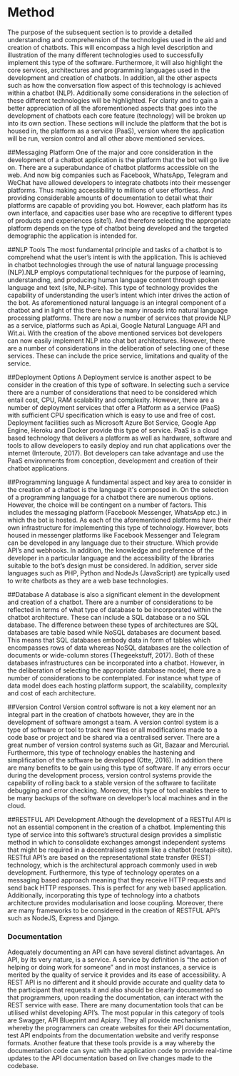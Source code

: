 # Method
The purpose of the subsequent section is to provide a detailed understanding and comprehension of the technologies used in the aid and creation of chatbots. This will encompass a high level description and illustration of the many different technologies used to successfully implement this type of the software. Furthermore, it will also highlight the core services, architectures and programming languages used in the development and creation of chatbots. In addition, all the other aspects such as how the conversation flow aspect of this technology is achieved within a chatbot (NLP). Additionally some considerations in the selection of these different technologies will be highlighted. For clarity and to gain a better appreciation of all the aforementioned aspects that goes into the development of chatbots each core feature (technology) will be broken up into its own section. These sections will include the platform that the bot is housed in, the platform as a service (PaaS), version where the application will be run, version control and all other above mentioned services.

##Messaging Platform
One of the major and core consideration in the development of a chatbot application is the platform that the bot will go live on. There are a superabundance of chatbot platforms accessible on the web. And now big companies such as Facebook, WhatsApp, Telegram and WeChat have allowed developers to integrate chatbots into their messenger platforms. Thus making accessibility to millions of user effortless. And providing considerable amounts of documentation to detail what their platforms are capable of providing you bot.  However, each platform has its own interface, and capacities user base who are receptive to different types of products and experiences (site1). And therefore selecting the appropriate platform depends on the type of chatbot being developed and the targeted demographic the application is intended for. 

##NLP Tools
The most fundamental principle and tasks of a chatbot is to comprehend what the user’s intent is with the application. This is achieved in chatbot technologies through the use of natural language processing (NLP).NLP employs computational techniques for the purpose of learning, understanding, and producing human language content through spoken language and text (site, NLP-site). This type of technology provides the capability of understanding the user’s intent which inter drives the action of the bot. As aforementioned natural language is an integral component of a chatbot and in light of this there has be many inroads into natural language processing platforms. There are now a number of services that provide NLP as a service, platforms such as Api.ai, Google Natural Language API and Wit.ai. With the creation of the above mentioned services bot developers can now easily implement NLP into chat bot architectures. However, there are a number of considerations in the deliberation of selecting one of these services. These can include the price service, limitations and quality of the service.

##Deployment Options
A Deployment service is another aspect to be consider in the creation of this type of software. In selecting such a service there are a number of considerations that need to be considered which entail cost, CPU, RAM scalability and complexity. However, there are a number of deployment services that offer a Platform as a service (PaaS) with sufficient CPU specification which is easy to use and free of cost. Deployment facilities such as Microsoft Azure Bot Service, Google App Engine, Heroku and Docker provide this type of service. PaaS is a cloud based technology that delivers a platform as well as hardware, software and tools to allow developers to easily deploy and run chat applications over the internet (Interoute, 2017). Bot developers can take advantage and use the PaaS environments from conception, development and creation of their chatbot applications.

##Programming language
A fundamental aspect and key area to consider in the creation of a chatbot is the language it's composed in. On the selection of a programming language for a chatbot there are numerous options. However, the choice will be contingent on a number of factors. This includes the messaging platform (Facebook Messenger, WhatsApp etc.) in which the bot is hosted. As each of the aforementioned platforms have their own infrastructure for implementing this type of technology. However, bots housed in messenger platforms like Facebook Messenger and Telegram can be developed in any language due to their structure. Which provide API’s and webhooks. In addition, the knowledge and preference of the developer in a particular language and the accessibility of the libraries suitable to the bot’s design must be considered. In addition, server side languages such as PHP, Python and NodeJs (JavaScript) are typically used to write chatbots as they are a web base technologies.

##Database
A database is also a significant element in the development and creation of a chatbot. There are a number of considerations to be reflected in terms of what type of database to be incorporated within the chatbot architecture. These can include a SQL database or a no SQL database. The difference between these types of architectures are SQL databases are table based while NoSQL databases are document based. This means that SQL databases embody data in form of tables which encompasses rows of data whereas NoSQL databases are the collection of documents or wide-column stores (Thegeekstuff, 2017). Both of these databases infrastructures can be incorporated into a chatbot. However, in the deliberation of selecting the appropriate database model, there are a number of considerations to be contemplated. For instance what type of data model does each hosting platform support, the scalability, complexity and cost of each architecture. 

##Version Control
Version control software is not a key element nor an integral part in the creation of chatbots however, they are in the development of software amongst a team. A version control system is a type of software or tool to track new files or all modifications made to a code base or project and be shared via a centralised server. There are a great number of version control systems such as Git, Bazaar and Mercurial. Furthermore, this type of technology enables the hastening and simplification of the software be developed (Otte, 2016). In addition there are many benefits to be gain using this type of software. If any errors occur during the development process, version control systems provide the capability of rolling back to a stable version of the software to facilitate debugging and error checking. Moreover, this type of tool enables there to be many backups of the software on developer’s local machines and in the cloud.

##RESTFUL API Development
Although the development of a RESTful API is not an essential component in the creation of a chatbot. Implementing this type of service into this software’s structural design provides a simplistic method in which to consolidate exchanges amongst independent systems that might be required in a decentralised system like a chatbot (restapi-site). RESTful API’s are based on the representational state transfer (REST) technology, which is the architectural approach commonly used in web development. Furthermore, this type of technology operates on a messaging based approach meaning that they receive HTTP requests and send back HTTP responses. This is perfect for any web based application. Additionally, incorporating this type of technology into a chatbots architecture provides modularisation and loose coupling. Moreover, there are many frameworks to be considered in the creation of RESTFUL API’s such as NodeJS, Express and Django.

### Documentation
Adequately documenting an API can have several distinct advantages. An API, by its very nature, is a service. A service by definition is “the action of helping or doing work for someone” and in most instances, a service is merited by the quality of service it provides and its ease of accessibility. A REST API is no different and it should provide accurate and quality data to the participant that requests it and also should be clearly documented so that programmers, upon reading the documentation, can interact with the REST service with ease. There are many documentation tools that can be utilised whilst developing API’s. The most popular in this category of tools are Swagger, API Blueprint and Apiary. They all provide mechanisms whereby the programmers can create websites for their API documentation, test API endpoints from the documentation website and verify response formats. Another feature that these tools provide is a way whereby the documentation code can sync with the application code to provide real-time updates to the API documentation based on live changes made to the codebase.



